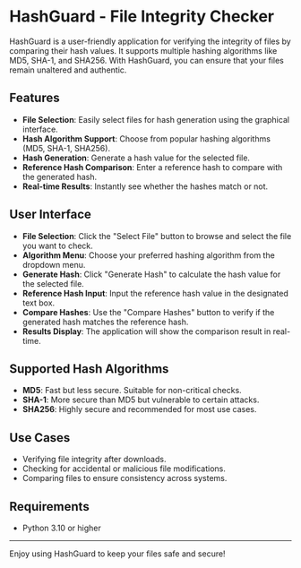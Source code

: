 # HashGuard - File Integrity Checker

HashGuard is a user-friendly application for verifying the integrity of files by comparing their hash values. It supports multiple hashing algorithms like MD5, SHA-1, and SHA256. With HashGuard, you can ensure that your files remain unaltered and authentic.

## Features

- **File Selection**: Easily select files for hash generation using the graphical interface.
- **Hash Algorithm Support**: Choose from popular hashing algorithms (MD5, SHA-1, SHA256).
- **Hash Generation**: Generate a hash value for the selected file.
- **Reference Hash Comparison**: Enter a reference hash to compare with the generated hash.
- **Real-time Results**: Instantly see whether the hashes match or not.

## User Interface

- **File Selection**: Click the "Select File" button to browse and select the file you want to check.
- **Algorithm Menu**: Choose your preferred hashing algorithm from the dropdown menu.
- **Generate Hash**: Click "Generate Hash" to calculate the hash value for the selected file.
- **Reference Hash Input**: Input the reference hash value in the designated text box.
- **Compare Hashes**: Use the "Compare Hashes" button to verify if the generated hash matches the reference hash.
- **Results Display**: The application will show the comparison result in real-time.

## Supported Hash Algorithms

- **MD5**: Fast but less secure. Suitable for non-critical checks.
- **SHA-1**: More secure than MD5 but vulnerable to certain attacks.
- **SHA256**: Highly secure and recommended for most use cases.

## Use Cases

- Verifying file integrity after downloads.
- Checking for accidental or malicious file modifications.
- Comparing files to ensure consistency across systems.

## Requirements

- Python 3.10 or higher

---

Enjoy using HashGuard to keep your files safe and secure!
